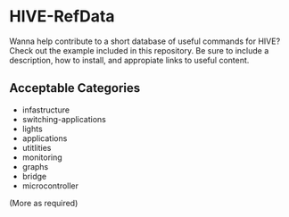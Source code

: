 # HIVE-RefData

Wanna help contribute to a short database of useful commands for HIVE?  Check out the example included in this repository.  Be sure to include a description, how to install, and appropiate links to useful content.

## Acceptable Categories
- infastructure
- switching-applications
- lights
- applications
- utitlities
- monitoring
- graphs
- bridge
- microcontroller

(More as required)
